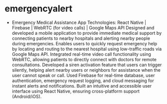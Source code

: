 # emergencyalert
- Emergency Medical Assistance App
 Technologies: React Native | Firebase | WebRTC (for video calls) | Google Maps API
 Designed and developed a mobile application to provide immediate medical support by 
connecting patients to nearby hospitals and alerting nearby people during emergencies.
 Enables users to quickly request emergency help by locating and routing to the nearest 
hospital using low-traffic roads via Google Maps API.
 Integrated real-time video call functionality using WebRTC, allowing patients to directly 
connect with doctors for remote consultations.
 Developed a siren activation feature that users can trigger silently, helping alert nearby users 
or neighbors for assistance when the user cannot speak or call.
 Used Firebase for real-time database, user authentication, emergency request logging, and 
cloud messaging for instant alerts and notifications.
 Built an intuitive and accessible user interface using React Native, ensuring cross-platform 
support (Android/iOS).
